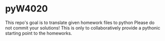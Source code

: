 # pyW4020
This repo's goal is to translate given homework files to python
Please do not commit your solutions! 
This is only to collaboratively provide a pythonic starting point to the homeworks.

